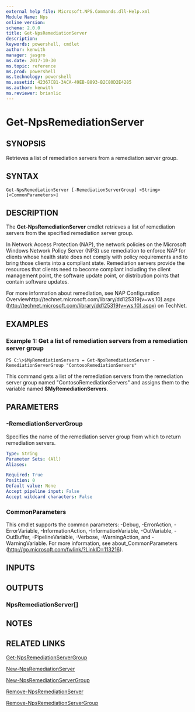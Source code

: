 ```yaml
---
external help file: Microsoft.NPS.Commands.dll-Help.xml
Module Name: Nps
online version: 
schema: 2.0.0
title: Get-NpsRemediationServer
description: 
keywords: powershell, cmdlet
author: kenwith
manager: jasgro
ms.date: 2017-10-30
ms.topic: reference
ms.prod: powershell
ms.technology: powershell
ms.assetid: 42367CB1-3ACA-49EB-B893-B2C80D2E4285
ms.author: kenwith
ms.reviewer: brianlic
---
```


# Get-NpsRemediationServer

## SYNOPSIS
Retrieves a list of remediation servers from a remediation server group.

## SYNTAX

```
Get-NpsRemediationServer [-RemediationServerGroup] <String> [<CommonParameters>]
```

## DESCRIPTION
The **Get-NpsRemediationServer** cmdlet retrieves a list of remediation servers from the specified remediation server group.

In Network Access Protection (NAP), the network policies on the Microsoft Windows Network Policy Server (NPS) use remediation to enforce NAP for clients whose health state does not comply with policy requirements and to bring those clients into a compliant state.
Remediation servers provide the resources that clients need to become compliant including the client management point, the software update point, or distribution points that contain software updates.

For more information about remediation, see NAP Configuration Overviewhttp://technet.microsoft.com/library/dd125319(v=ws.10).aspx (http://technet.microsoft.com/library/dd125319(v=ws.10).aspx) on TechNet.

## EXAMPLES

### Example 1: Get a list of remediation servers from a remediation server group
```
PS C:\>$MyRemediationServers = Get-NpsRemediationServer -RemediationServerGroup "ContosoRemediationServers"
```

This command gets a list of the remediation servers from the remediation server group named "ContosoRemediationServers" and assigns them to the variable named **$MyRemediationServers**.

## PARAMETERS

### -RemediationServerGroup
Specifies the name of the remediation server group from which to return remediation servers.

```yaml
Type: String
Parameter Sets: (All)
Aliases: 

Required: True
Position: 0
Default value: None
Accept pipeline input: False
Accept wildcard characters: False
```

### CommonParameters
This cmdlet supports the common parameters: -Debug, -ErrorAction, -ErrorVariable, -InformationAction, -InformationVariable, -OutVariable, -OutBuffer, -PipelineVariable, -Verbose, -WarningAction, and -WarningVariable. For more information, see about_CommonParameters (http://go.microsoft.com/fwlink/?LinkID=113216).

## INPUTS

## OUTPUTS

### NpsRemediationServer[]

## NOTES

## RELATED LINKS

[Get-NpsRemediationServerGroup](./Get-NpsRemediationServerGroup.md)

[New-NpsRemediationServer](./New-NpsRemediationServer.md)

[New-NpsRemediationServerGroup](./New-NpsRemediationServerGroup.md)

[Remove-NpsRemediationServer](./Remove-NpsRemediationServer.md)

[Remove-NpsRemediationServerGroup](./Remove-NpsRemediationServerGroup.md)
